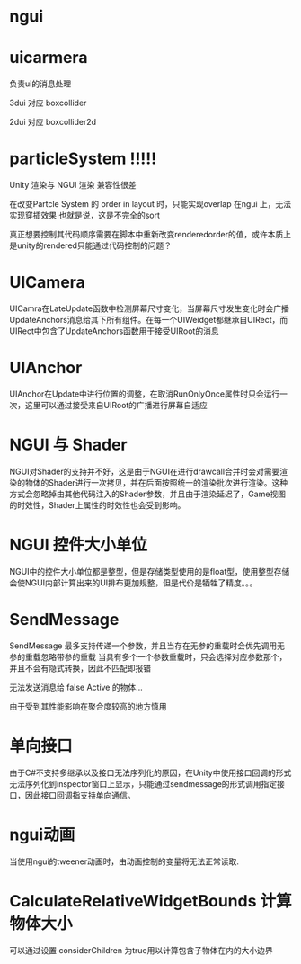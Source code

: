 # ngui

# uicarmera

负责ui的消息处理

3dui 对应 boxcollider

2dui 对应 boxcollider2d

# particleSystem !!!!!

Unity 渲染与 NGUI 渲染 兼容性很差

在改变Partcle System 的 order in layout 时，只能实现overlap 在ngui 上，无法实现穿插效果
也就是说，这是不完全的sort

真正想要控制其代码顺序需要在脚本中重新改变renderedorder的值，或许本质上是unity的rendered只能通过代码控制的问题？

# UICamera 

UICamra在LateUpdate函数中检测屏幕尺寸变化，当屏幕尺寸发生变化时会广播UpdateAnchors消息给其下所有组件。在每一个UIWeidget都继承自UIRect，而UIRect中包含了UpdateAnchors函数用于接受UIRoot的消息

# UIAnchor

UIAnchor在Update中进行位置的调整，在取消RunOnlyOnce属性时只会运行一次，这里可以通过接受来自UIRoot的广播进行屏幕自适应

# NGUI 与 Shader

NGUI对Shader的支持并不好，这是由于NGUI在进行drawcall合并时会对需要渲染的物体的Shader进行一次拷贝，并在后面按照统一的渲染批次进行渲染。这种方式会忽略掉由其他代码注入的Shader参数，并且由于渲染延迟了，Game视图的时效性，Shader上属性的时效性也会受到影响。

# NGUI 控件大小单位

NGUI中的控件大小单位都是整型，但是存储类型使用的是float型，使用整型存储会使NGUI内部计算出来的UI排布更加规整，但是代价是牺牲了精度。。。

# SendMessage
SendMessage 最多支持传递一个参数，并且当存在无参的重载时会优先调用无参的重载忽略带参的重载
当具有多个一个参数重载时，只会选择对应参数那个，并且不会有隐式转换，因此不匹配即报错

无法发送消息给 false Active 的物体...

由于受到其性能影响在聚合度较高的地方慎用

# 单向接口

由于C#不支持多继承以及接口无法序列化的原因，在Unity中使用接口回调的形式无法序列化到inspector窗口上显示，只能通过sendmessage的形式调用指定接口，因此接口回调指支持单向通信。

# ngui动画

当使用ngui的tweener动画时，由动画控制的变量将无法正常读取.

# CalculateRelativeWidgetBounds 计算物体大小

可以通过设置 considerChildren 为true用以计算包含子物体在内的大小边界